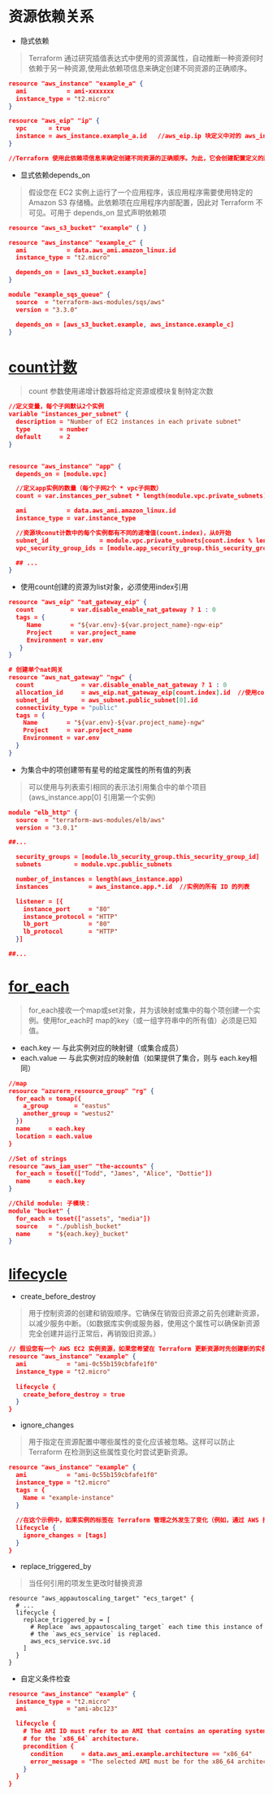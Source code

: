 # 资源依赖关系
* 隐式依赖
>Terraform 通过研究插值表达式中使用的资源属性，自动推断一种资源何时依赖于另一种资源,使用此依赖项信息来确定创建不同资源的正确顺序。
```json
resource "aws_instance" "example_a" {
  ami           = ami-xxxxxxx
  instance_type = "t2.micro"
}

resource "aws_eip" "ip" {
  vpc      = true
  instance = aws_instance.example_a.id   //aws_eip.ip 块定义中对的 aws_instance.example_a.id 引用创建了一个隐式依赖关系
}

//Terraform 使用此依赖项信息来确定创建不同资源的正确顺序。为此，它会创建配置定义的所有资源的依赖关系图。在上面的示例中，Terraform 知道必须在弹性 IP 之前创建 EC2 实例。
```

* 显式依赖depends_on
>假设您在 EC2 实例上运行了一个应用程序，该应用程序需要使用特定的 Amazon S3 存储桶。此依赖项在应用程序内部配置，因此对 Terraform 不可见。可用于 depends_on 显式声明依赖项
```json
resource "aws_s3_bucket" "example" { }

resource "aws_instance" "example_c" {
  ami           = data.aws_ami.amazon_linux.id
  instance_type = "t2.micro"

  depends_on = [aws_s3_bucket.example]
}

module "example_sqs_queue" {
  source  = "terraform-aws-modules/sqs/aws"
  version = "3.3.0"

  depends_on = [aws_s3_bucket.example, aws_instance.example_c]
}

```

# [count计数](https://developer.hashicorp.com/terraform/tutorials/configuration-language/count)
>count 参数使用递增计数器将给定资源或模块复制特定次数
```json
//定义变量，每个子网默认2个实例
variable "instances_per_subnet" {
  description = "Number of EC2 instances in each private subnet"
  type        = number
  default     = 2
}


resource "aws_instance" "app" {
  depends_on = [module.vpc]

  //定义app实例的数量（每个子网2个 * vpc子网数）
  count = var.instances_per_subnet * length(module.vpc.private_subnets)

  ami           = data.aws_ami.amazon_linux.id
  instance_type = var.instance_type

  //资源块conut计数中的每个实例都有不同的递增值(count.index)，从0开始
  subnet_id              = module.vpc.private_subnets[count.index % length(module.vpc.private_subnets)]  //使用 count.index 和 模除法将每个实例分配给私有子网
  vpc_security_group_ids = [module.app_security_group.this_security_group_id]

  ## ...
}
```

* 使用count创建的资源为list对象，必须使用index引用
```json
resource "aws_eip" "nat_gateway_eip" {
  count          = var.disable_enable_nat_gateway ? 1 : 0
  tags = {
     Name        = "${var.env}-${var.project_name}-ngw-eip"
     Project     = var.project_name
     Environment = var.env
   }
}

# 创建单个nat网关
resource "aws_nat_gateway" "ngw" {
  count             = var.disable_enable_nat_gateway ? 1 : 0
  allocation_id     = aws_eip.nat_gateway_eip[count.index].id  //使用count创建的资源为list对象，必须使用index引用
  subnet_id         = aws_subnet.public_subnet[0].id
  connectivity_type = "public"
  tags = {
    Name        = "${var.env}-${var.project_name}-ngw"
    Project     = var.project_name
    Environment = var.env
  }
}
```

* 为集合中的项创建带有星号的给定属性的所有值的列表
>可以使用与列表索引相同的表示法引用集合中的单个项目(aws_instance.app[0] 引用第一个实例)
```json
module "elb_http" {
  source  = "terraform-aws-modules/elb/aws"
  version = "3.0.1"

##...

  security_groups = [module.lb_security_group.this_security_group_id]
  subnets         = module.vpc.public_subnets

  number_of_instances = length(aws_instance.app)
  instances           = aws_instance.app.*.id  //实例的所有 ID 的列表

  listener = [{
    instance_port     = "80"
    instance_protocol = "HTTP"
    lb_port           = "80"
    lb_protocol       = "HTTP"
  }]

##...
```

# [for_each](https://developer.hashicorp.com/terraform/language/meta-arguments/for_each)
>for_each接收一个map或set对象，并为该映射或集中的每个项创建一个实例。使用for_each时 map的key（或一组字符串中的所有值）必须是已知值。
  * each.key — 与此实例对应的映射键（或集合成员）
  * each.value — 与此实例对应的映射值（如果提供了集合，则与 each.key相同） 
```json
//map
resource "azurerm_resource_group" "rg" {
  for_each = tomap({
    a_group       = "eastus"
    another_group = "westus2"
  })
  name     = each.key
  location = each.value
}

//Set of strings
resource "aws_iam_user" "the-accounts" {
  for_each = toset(["Todd", "James", "Alice", "Dottie"])
  name     = each.key
}

//Child module: 子模块：
module "bucket" {
  for_each = toset(["assets", "media"])
  source   = "./publish_bucket"
  name     = "${each.key}_bucket"
}

```


# [lifecycle](https://developer.hashicorp.com/terraform/language/meta-arguments/lifecycle)
* create_before_destroy
>用于控制资源的创建和销毁顺序。它确保在销毁旧资源之前先创建新资源，以减少服务中断。（如数据库实例或服务器，使用这个属性可以确保新资源完全创建并运行正常后，再销毁旧资源。）
```json
// 假设您有一个 AWS EC2 实例资源，如果您希望在 Terraform 更新资源时先创建新的实例，然后再销毁旧的实例，可以使用 create_before_destroy 属性
resource "aws_instance" "example" {
  ami           = "ami-0c55b159cbfafe1f0"
  instance_type = "t2.micro"
  
  lifecycle {
    create_before_destroy = true
  }
}
```
* ignore_changes
>用于指定在资源配置中哪些属性的变化应该被忽略。这样可以防止 Terraform 在检测到这些属性变化时尝试更新资源。
```json
resource "aws_instance" "example" {
  ami           = "ami-0c55b159cbfafe1f0"
  instance_type = "t2.micro"
  tags = {
    Name = "example-instance"
  }
  
  //在这个示例中，如果实例的标签在 Terraform 管理之外发生了变化（例如，通过 AWS 控制台或 API 修改标签），Terraform 将不会在下次运行 terraform apply 时尝试恢复这些标签到配置中的状态。
  lifecycle {
    ignore_changes = [tags]
  }
}
```

* replace_triggered_by
>当任何引用的项发生更改时替换资源
```
resource "aws_appautoscaling_target" "ecs_target" {
  # ...
  lifecycle {
    replace_triggered_by = [
      # Replace `aws_appautoscaling_target` each time this instance of
      # the `aws_ecs_service` is replaced.
      aws_ecs_service.svc.id
    ]
  }
}
```

* 自定义条件检查
```json
resource "aws_instance" "example" {
  instance_type = "t2.micro"
  ami           = "ami-abc123"

  lifecycle {
    # The AMI ID must refer to an AMI that contains an operating system
    # for the `x86_64` architecture.
    precondition {
      condition     = data.aws_ami.example.architecture == "x86_64"
      error_message = "The selected AMI must be for the x86_64 architecture."
    }
  }
}
```